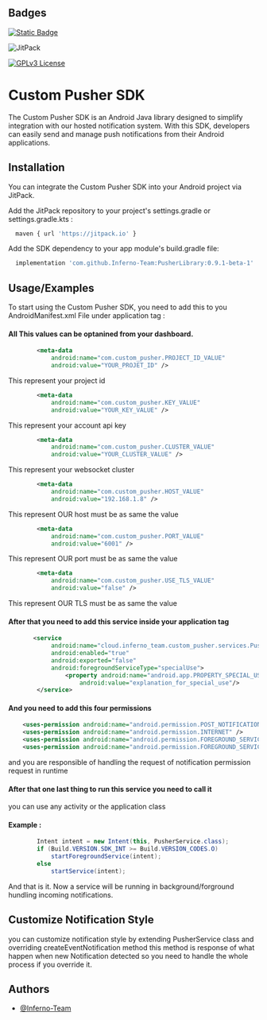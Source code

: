 
## Badges
[![Static Badge](https://img.shields.io/badge/notifyMe-.com-blue)](https://github.com/Inferno-Team/custom_pusher)

![JitPack](https://img.shields.io/jitpack/version/com.github.Inferno-Team/PusherLibrary)


[![GPLv3 License](https://img.shields.io/badge/License-GPL%20v3-yellow.svg)](https://opensource.org/licenses/)


# Custom Pusher SDK

The Custom Pusher SDK is an Android Java library designed to simplify integration with our hosted notification system. With this SDK, developers can easily send and manage push notifications from their Android applications.

## Installation

You can integrate the Custom Pusher SDK into your Android project via JitPack.

Add the JitPack repository to your project's settings.gradle or settings.gradle.kts :


```bash
  maven { url 'https://jitpack.io' }
```
Add the SDK dependency to your app module's build.gradle file:

```bash
  implementation 'com.github.Inferno-Team:PusherLibrary:0.9.1-beta-1'
```
## Usage/Examples
To start using the Custom Pusher SDK, you need to add this to you AndroidManifest.xml File
under application tag :

#### All This values can be optanined from your dashboard.
```xml
        <meta-data
            android:name="com.custom_pusher.PROJECT_ID_VALUE"
            android:value="YOUR_PROJET_ID" />
```
This represent your project id

```xml
        <meta-data
            android:name="com.custom_pusher.KEY_VALUE"
            android:value="YOUR_KEY_VALUE" />
```
This represent your account api key

```xml
        <meta-data
            android:name="com.custom_pusher.CLUSTER_VALUE"
            android:value="YOUR_CLUSTER_VALUE" />
```

This represent your websocket cluster


```xml
        <meta-data
            android:name="com.custom_pusher.HOST_VALUE"
            android:value="192.168.1.8" />
```

This represent OUR host must be as same the value
```xml
        <meta-data
            android:name="com.custom_pusher.PORT_VALUE"
            android:value="6001" />
```

This represent OUR port must be as same the value

```xml
        <meta-data
            android:name="com.custom_pusher.USE_TLS_VALUE"
            android:value="false" />
```

This represent OUR TLS must be as same the value

#### After that you need to add this service inside your application tag


```xml
       <service
            android:name="cloud.inferno_team.custom_pusher.services.PusherService"
            android:enabled="true"
            android:exported="false"
            android:foregroundServiceType="specialUse">
                <property android:name="android.app.PROPERTY_SPECIAL_USE_FGS_SUBTYPE"
                    android:value="explanation_for_special_use"/>
        </service>
```

#### And you need to add this four permissions

```xml
    <uses-permission android:name="android.permission.POST_NOTIFICATIONS"/>
    <uses-permission android:name="android.permission.INTERNET" />
    <uses-permission android:name="android.permission.FOREGROUND_SERVICE" />
    <uses-permission android:name="android.permission.FOREGROUND_SERVICE_SPECIAL_USE" />
```

and you are responsible of handling the request of notification permission request in runtime

#### After that one last thing to run this service you need to call it
you can use any activity or the application class

#### Example :
```java
        Intent intent = new Intent(this, PusherService.class);
        if (Build.VERSION.SDK_INT >= Build.VERSION_CODES.O)
            startForegroundService(intent);
        else
            startService(intent);
```

And that is it.
Now a service will be running in background/forground hundling incoming notifications.
## Customize Notification Style
you can customize notification style
by extending PusherService class and overriding createEventNotification method
this method is response of what happen when new Notification detected so you need to handle the whole process if you override it.

## Authors

- [@Inferno-Team](https://www.github.com/Inferno-Team)

